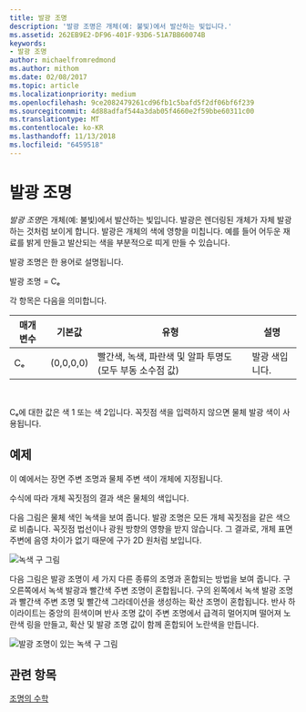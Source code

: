 ```yaml
---
title: 발광 조명
description: '발광 조명은 개체(예: 불빛)에서 발산하는 빛입니다.'
ms.assetid: 262EB9E2-DF96-401F-93D6-51A7BB60074B
keywords:
- 발광 조명
author: michaelfromredmond
ms.author: mithom
ms.date: 02/08/2017
ms.topic: article
ms.localizationpriority: medium
ms.openlocfilehash: 9ce2082479261cd96fb1c5bafd5f2df06bf6f239
ms.sourcegitcommit: 4d88adfaf544a3dab05f4660e2f59bbe60311c00
ms.translationtype: MT
ms.contentlocale: ko-KR
ms.lasthandoff: 11/13/2018
ms.locfileid: "6459518"
---
```

# <a name="emissive-lighting"></a>발광 조명


*발광 조명*은 개체(예: 불빛)에서 발산하는 빛입니다. 발광은 렌더링된 개체가 자체 발광하는 것처럼 보이게 합니다. 발광은 개체의 색에 영향을 미칩니다. 예를 들어 어두운 재료를 밝게 만들고 발산되는 색을 부분적으로 띠게 만들 수 있습니다.

발광 조명은 한 용어로 설명됩니다.

발광 조명 = Cₑ

각 항목은 다음을 의미합니다.

| 매개 변수 | 기본값 | 유형                                                                 | 설명     |
|-----------|---------------|----------------------------------------------------------------------|-----------------|
| Cₑ        | (0,0,0,0)     | 빨간색, 녹색, 파란색 및 알파 투명도(모두 부동 소수점 값) | 발광 색입니다. |

 

Cₑ에 대한 값은 색 1 또는 색 2입니다. 꼭짓점 색을 입력하지 않으면 물체 발광 색이 사용됩니다.

## <a name="span-idexamplespanspan-idexamplespanspan-idexamplespanexample"></a><span id="Example"></span><span id="example"></span><span id="EXAMPLE"></span>예제


이 예에서는 장면 주변 조명과 물체 주변 색이 개체에 지정됩니다.

수식에 따라 개체 꼭짓점의 결과 색은 물체의 색입니다.

다음 그림은 물체 색인 녹색을 보여 줍니다. 발광 조명은 모든 개체 꼭짓점을 같은 색으로 비춥니다. 꼭짓점 법선이나 광원 방향의 영향을 받지 않습니다. 그 결과로, 개체 표면 주변에 음영 차이가 없기 때문에 구가 2D 원처럼 보입니다.

![녹색 구 그림](images/lighte.jpg)

다음 그림은 발광 조명이 세 가지 다른 종류의 조명과 혼합되는 방법을 보여 줍니다. 구 오른쪽에서 녹색 발광과 빨간색 주변 조명이 혼합됩니다. 구의 왼쪽에서 녹색 발광 조명과 빨간색 주변 조명 및 빨간색 그라데이션을 생성하는 확산 조명이 혼합됩니다. 반사 하이라이트는 중앙의 흰색이며 반사 조명 값이 주변 조명에서 급격히 멀어지며 떨어져 노란색 링을 만들고, 확산 및 발광 조명 값이 함께 혼합되어 노란색을 만듭니다.

![발광 조명이 있는 녹색 구 그림](images/lightadse.jpg)

## <a name="span-idrelated-topicsspanrelated-topics"></a><span id="related-topics"></span>관련 항목


[조명의 수학](mathematics-of-lighting.md)

 

 





